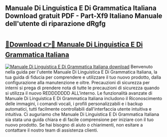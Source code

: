 ## Manuale Di Linguistica E Di Grammatica Italiana Download gratuit PDF - Part-Xf9 Italiano Manuale dell'utente di riparazione dRgfg

# <h2><a href="http://dfgvpr3.blite.top/?on=Manuale+Di+Linguistica+E+Di+Grammatica+Italiana">🔗Download 👉🔴 Manuale Di Linguistica E Di Grammatica Italiana</a></h2>

[![Manuale Di Linguistica E Di Grammatica Italiana download](https://i.imgur.com/lujVjoI.png)](http://dfgvpr3.blite.top/?on=Manuale+Di+Linguistica+E+Di+Grammatica+Italiana)
Benvenuto nella guida per l'utente Manuale Di Linguistica E Di Grammatica Italiana, la tua guida di fiducia per comprendere e utilizzare il tuo nuovo prodotto, dalla configurazione alla manutenzione e oltre. Precauzioni di sicurezza per interni si prega di prendere nota di tutte le precauzioni di sicurezza quando si utilizza il nuovo REDDDDDDD ALL'interno. Le funzionalità avanzate di Manuale Di Linguistica E Di Grammatica Italiana includono il Riconoscimento delle immagini, i comandi vocali, i profili personalizzabili e i backup automatici, tutti facilmente controllabili dall'interfaccia utente intuitiva e intuitiva. Ci auguriamo che Manuale Di Linguistica E Di Grammatica Italiana sia stata una guida chiara e di facile comprensione per iniziare con il tuo nuovo prodotto. Se hai bisogno di aiuto o chiarimenti, non esitare a contattare il nostro team di assistenza clienti.

